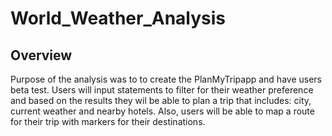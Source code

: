 # World_Weather_Analysis

## Overview
Purpose of the analysis was to to create the PlanMyTripapp and have users beta test. Users will input statements to filter for their weather preference and based on the results they wil be able to plan a trip that includes: city, current weather and nearby hotels. Also, users will be able to map a route for their trip with markers for their destinations.

